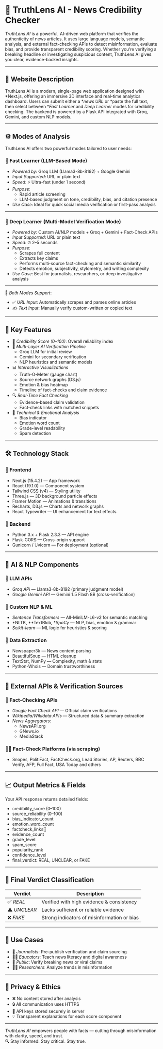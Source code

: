 # 📰 TruthLens AI - News Credibility Checker

*TruthLens AI* is a powerful, AI-driven web platform that verifies the authenticity of news articles. It uses large language models, semantic analysis, and external fact-checking APIs to detect misinformation, evaluate bias, and provide transparent credibility scoring. Whether you're verifying a breaking headline or investigating suspicious content, TruthLens AI gives you clear, evidence-backed insights.

---

## 🌟 Website Description

TruthLens AI is a modern, single-page web application designed with *Next.js, offering an immersive 3D interface and real-time analytics dashboard. Users can submit either a **news URL* or *paste the full text, then select between **Fast Learner* and *Deep Learner* modes for credibility checking. The backend is powered by a Flask API integrated with Groq, Gemini, and custom NLP models.

---

## ⚙ Modes of Analysis

TruthLens AI offers two powerful modes tailored to user needs:

### 🚀 Fast Learner (LLM-Based Mode)
- *Powered by*: Groq LLM (Llama3-8b-8192) + Google Gemini
- *Input Supported*: URL or plain text
- *Speed*: ⚡ Ultra-fast (under 1 second)
- *Purpose*:
  - Rapid article screening
  - LLM-based judgment on tone, credibility, bias, and citation presence
- *Use Case*: Ideal for quick social media verification or first-pass analysis

---

### 🧠 Deep Learner (Multi-Model Verification Mode)
- *Powered by*: Custom AI/NLP models + Groq + Gemini + Fact-Check APIs
- *Input Supported*: URL or plain text
- *Speed*: ⏱ 2–5 seconds
- *Purpose*:
  - Scrapes full content
  - Extracts key claims
  - Performs multi-source fact-checking and semantic similarity
  - Detects emotion, subjectivity, stylometry, and writing complexity
- *Use Case*: Best for journalists, researchers, or deep investigative analysis

---

🎯 *Both Modes Support*:
- ✅ *URL Input*: Automatically scrapes and parses online articles
- ✍ *Text Input*: Manually verify custom-written or copied text

---

## 🚀 Key Features

- 🎯 *Credibility Score (0–100)*: Overall reliability index
- 🧠 *Multi-Layer AI Verification Pipeline*
  - Groq LLM for initial review
  - Gemini for secondary verification
  - NLP heuristics and semantic models
- 📊 *Interactive Visualizations*
  - Truth-O-Meter (gauge chart)
  - Source network graphs (D3.js)
  - Emotion & bias heatmap
  - Timeline of fact-checks and claim evidence
- 🔍 *Real-Time Fact Checking*
  - Evidence-based claim validation
  - Fact-check links with matched snippets
- 🧾 *Technical & Emotional Analysis*
  - Bias indicator
  - Emotion word count
  - Grade-level readability
  - Spam detection

---

## 🛠 Technology Stack

### 🔷 Frontend
- Next.js (15.4.2) — App framework
- React (19.1.0) — Component system
- Tailwind CSS (v4) — Styling utility
- Three.js — 3D background particle effects
- Framer Motion — Animations & transitions
- Recharts, D3.js — Charts and network graphs
- React Typewriter — UI enhancement for text effects

### 🔶 Backend
- Python 3.x + Flask 2.3.3 — API engine
- Flask-CORS — Cross-origin support
- Gunicorn / Uvicorn — For deployment (optional)

---

## 🤖 AI & NLP Components

### 🔹 LLM APIs
- *Groq API* — Llama3-8b-8192 (primary judgment model)
- *Google Gemini API* — Gemini 1.5 Flash 8B (cross-verification)

### 🔹 Custom NLP & ML
- *Sentence Transformers* — All-MiniLM-L6-v2 for semantic matching
- *NLTK, **TextBlob, **SpaCy* — NLP, bias, emotion & grammar
- *Scikit-learn* — ML logic for heuristics & scoring

### 🔹 Data Extraction
- Newspaper3k — News content parsing
- BeautifulSoup — HTML cleanup
- TextStat, NumPy — Complexity, math & stats
- Python-Whois — Domain trustworthiness

---

## 🔗 External APIs & Verification Sources

### 🧠 Fact-Checking APIs
- *Google Fact Check API* — Official claim verifications
- *Wikipedia/Wikidata APIs* — Structured data & summary extraction
- *News Aggregators*: 
  - NewsAPI.org
  - GNews.io
  - MediaStack

### 🕵‍♂ Fact-Check Platforms (via scraping)
- Snopes, PolitiFact, FactCheck.org, Lead Stories, AP, Reuters, BBC Verify, AFP, Full Fact, USA Today and others

---

## 📈 Output Metrics & Fields

Your API response returns detailed fields:
- credibility_score (0–100)
- source_reliability (0–100)
- bias_indicator_count
- emotion_word_count
- factcheck_links[]
- evidence_count
- grade_level
- spam_score
- popularity_rank
- confidence_level
- final_verdict: REAL, UNCLEAR, or FAKE

---

## 🧠 Final Verdict Classification

| Verdict | Description |
|--------|-------------|
| ✅ *REAL* | Verified with high evidence & consistency |
| ⚠ *UNCLEAR* | Lacks sufficient or reliable evidence |
| ❌ *FAKE* | Strong indicators of misinformation or bias |

---

## 🎯 Use Cases

- 📰 *Journalists*: Pre-publish verification and claim sourcing
- 🧑‍🏫 *Educators*: Teach news literacy and digital awareness
- 👥 *Public*: Verify breaking news or viral claims
- 🕵‍♀ *Researchers*: Analyze trends in misinformation

---

## 🔐 Privacy & Ethics

- ❌ No content stored after analysis
- 🔒 All communication uses HTTPS
- 🔑 API keys stored securely in server
- 💡 Transparent explanations for each score component

---

*TruthLens AI* empowers people with facts — cutting through misinformation with clarity, speed, and trust.  
🔍 Stay informed. Stay critical. Stay true.
